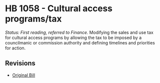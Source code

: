 # HB 1058 - Cultural access programs/tax
*Status: First reading, referred to Finance.*
Modifying the sales and use tax for cultural access programs by allowing the tax to be imposed by a councilmanic or commission authority and defining timelines and priorities for action.

## Revisions
* [Original Bill](1/)